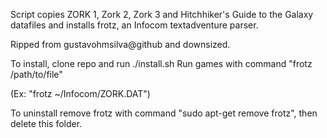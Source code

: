Script copies ZORK 1, Zork 2, Zork 3 and Hitchhiker's Guide to the Galaxy datafiles and installs frotz, an Infocom textadventure parser.

Ripped from gustavohmsilva@github and downsized.

To install, clone repo and run ./install.sh
Run games with command "frotz /path/to/file"

(Ex: "frotz ~/Infocom/ZORK.DAT")

To uninstall remove frotz with command "sudo apt-get remove frotz", then delete this folder.

